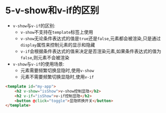 # 5-v-show和v-if的区别

- `v-show`与`v-if`的区别:
    - `v-show`不支持在`template`标签上使用
    - `v-show`无论条件表达式的值是`true`还是`false`,元素都会被渲染,只是通过`display`属性来控制元素的显示和隐藏
    - `v-if`会根据条件表达式的值来决定是否渲染元素,如果条件表达式的值为`false`,则元素不会被渲染
- `v-show`与`v-if`的使用场景:
    - 元素需要频繁切换显隐时,使用`v-show`
    - 元素不需要频繁切换显隐时,使用`v-if`

```html
<template id="my-app">
    <h2 v-show="isShow">v-show控制显隐</h2>
    <h2 v-if="isShow">v-if控制显隐</h2>
    <button @click="toggle">显隐转换开关</button>
</template>
```